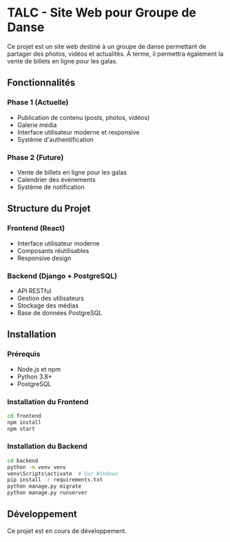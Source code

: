 # TALC - Site Web pour Groupe de Danse

Ce projet est un site web destiné à un groupe de danse permettant de partager des photos, vidéos et actualités. À terme, il permettra également la vente de billets en ligne pour les galas.

## Fonctionnalités

### Phase 1 (Actuelle)

-   Publication de contenu (posts, photos, vidéos)
-   Galerie média
-   Interface utilisateur moderne et responsive
-   Système d'authentification

### Phase 2 (Future)

-   Vente de billets en ligne pour les galas
-   Calendrier des événements
-   Système de notification

## Structure du Projet

### Frontend (React)

-   Interface utilisateur moderne
-   Composants réutilisables
-   Responsive design

### Backend (Django + PostgreSQL)

-   API RESTful
-   Gestion des utilisateurs
-   Stockage des médias
-   Base de données PostgreSQL

## Installation

### Prérequis

-   Node.js et npm
-   Python 3.8+
-   PostgreSQL

### Installation du Frontend

```bash
cd frontend
npm install
npm start
```

### Installation du Backend

```bash
cd backend
python -m venv venv
venv\Scripts\activate  # Sur Windows
pip install -r requirements.txt
python manage.py migrate
python manage.py runserver
```

## Développement

Ce projet est en cours de développement.
